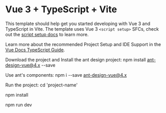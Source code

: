 # Vue 3 + TypeScript + Vite

This template should help get you started developing with Vue 3 and TypeScript in Vite. The template uses Vue 3 `<script setup>` SFCs, check out the [script setup docs](https://v3.vuejs.org/api/sfc-script-setup.html#sfc-script-setup) to learn more.

Learn more about the recommended Project Setup and IDE Support in the [Vue Docs TypeScript Guide](https://vuejs.org/guide/typescript/overview.html#project-setup).

Download the project and Install the ant design project:
npm install ant-design-vue@4.x --save

Use ant's components:
npm i --save ant-design-vue@4.x

Run the project:
cd 'project-name'

npm install 

npm run dev


